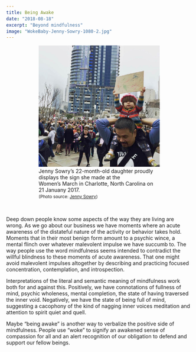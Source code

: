 ```yaml
---
title: Being Awake
date: "2018-08-18"
excerpt: "Beyond mindfulness"
image: "WokeBaby-Jenny-Sowry-1080-2.jpg"
---
```


<div style="max-width: 408px; margin: 0 auto"><figure>
<img src="WokeBaby-Jenny-Sowry-1080-2.jpg"
     alt="#WokeBaby" /><br />
<figcaption>
Jenny Sowry’s 22-month-old daughter proudly displays the sign she made at the Women’s&nbsp;March in Charlotte, North Carolina on 21&nbsp;Januany&nbsp;2017.<br />
<small>(Photo source: <a href="https://www.huffingtonpost.com/entry/toddler-protest-sign-womens-march-washington-charlotte_us_58861fcce4b096b4a2330682">Jenny&nbsp;Sowry</a>)</small>
</figcaption>
</figure></div>

<br />

Deep down people know some aspects of the way they are living are wrong.
As we go about our business we have moments where an acute awareness of the
distateful nature of the activity or behavior takes hold. Moments that in their
most benign form amount to a psychic wince, a mental flinch over whatever
malevolent impulse we have succumb to. The way people use the word mindfulness
seems intended to contradict the willful blindness to these moments of acute
awareness. That one might avoid malevolent impulses altogether by describing
and practicing focused concentration, contemplation, and&nbsp;introspection.

Interpretations of the literal and semantic meaning of mindfulness work both for
and against this. Positively, we have connotations of fullness of mind, psychic
wholeness, mental completion, the state of having traversed the inner void.
Negatively, we have the state of being full of mind, suggesting a cacophony of
the kind of nagging inner voices meditation and attention to spirit quiet
and&nbsp;quell.

Maybe “being awake” is another way to verbalize the positive side of
mindfulness. People use “woke” to signify an awakened sense of compassion for all
and an alert recognition of our obligation to defend and support our
fellow&nbsp;beings.
